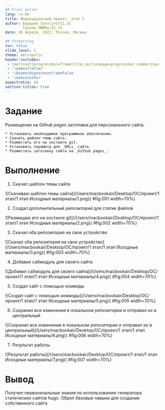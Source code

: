 ```yaml
---
## Front matter
lang: ru-RU
title: Индивудуальный проект. Этап 1
author: Бердыев Эзиз\inst{1,3}
        Группа НФИбд-01-21
date: 30 Апреля, 2022, Россия, Москва

## Formatting
toc: false
slide_level: 2
theme: metropolis
header-includes: 
 - \metroset{progressbar=frametitle,sectionpage=progressbar,numbering=fraction}
 - '\makeatletter'
 - '\beamer@ignorenonframefalse'
 - '\makeatother'
aspectratio: 43
section-titles: true
---
```


# Задание
Размещение на _Github pages_ заготовки для персонального сайта.
    
    * Установить необходимое программное обеспечение.
    * Скачать шаблон темы сайта.
    * Разместить его на хостинге git.
    * Установить параметр для _URLs_ сайта.
    * Разместить заготовку сайта на _Github pages_.

# Выполнение

1. Скачал шаблон темы сайта

![Скачиваю шаблон темы сайта](/Users/macbookair/Desktop/ОС/проект/1 этап/1 этап Исходные материалы/1.png){ #fig:001 width=70%}

2. Создал дополнительный репозиторий для статик файлов

![Размещаю его на хостинге git](/Users/macbookair/Desktop/ОС/проект/1 этап/1 этап Исходные материалы/2.png){ #fig:002 width=70%}

3. Скачал оба репозитория на свое устройство

![Скачал оба репозитория на свое устройство](/Users/macbookair/Desktop/ОС/проект/1 этап/1 этап Исходные материалы/3.png){ #fig:003 width=70%}

4. Добавил сабмодуль для своего сайта

![Добавил сабмодуль для своего сайта](/Users/macbookair/Desktop/ОС/проект/1 этап/1 этап Исходные материалы/4.png){ #fig:004 width=70%}

5. Создал сайт с помощью команды

![Создал сайт с помощью команды](/Users/macbookair/Desktop/ОС/проект/1 этап/1 этап Исходные материалы/5.png){ #fig:005 width=70%}

6. Сохранил все изменения в локальном репозитории и отправил их в центральный

![Сохранил все изменения в локальном репозитории и отправил их в центральный](/Users/macbookair/Desktop/ОС/проект/1 этап/1 этап Исходные материалы/6.png){ #fig:006 width=70%}

7. Результат работы

![Результат работы](/Users/macbookair/Desktop/ОС/проект/1 этап/1 этап Исходные материалы/7.png){ #fig:007 width=70%}


# Вывод

Получил первоначальные знания по использованию генератора статических сайтов hugo. Обрел базовые навыки для создания собственного сайта